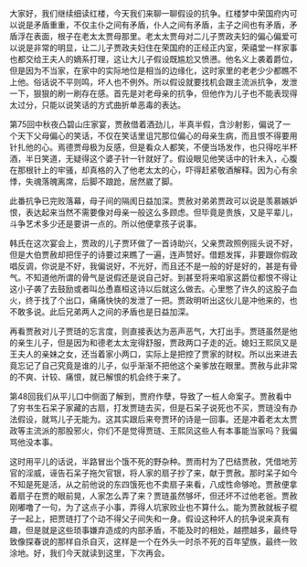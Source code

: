 
大家好，我们继续细读红楼，今天我们来聊一聊假设的抗争。红楼梦中荣国府内可以说是矛盾重重，不仅主仆之间有矛盾，仆人之间有矛盾，主子之间也有矛盾，矛盾浮在表面，根子在老太太贾母那里。老太太贾母对二儿子贾政夫妇的偏心偏爱可以说是非常的明显，让二儿子贾政夫妇住在荣国府的正经正内室，荣禧堂一样家事也都交给王夫人的嫡系打理，这让大儿子假设既尴尬又愤懑。他名义上袭着爵位，但是因为不当家，在家中的实际地位是相当的边缘化，这时家里的老老少少都瞧不上他。俗话说不平则鸣，坏人也不例外。所以假设就要找机会跟主流派抗争，发泄一下，狠狠的刷一刷存在感。首先是对老母亲的抗争，但他作为儿子也不能表现得太过分，只能以说笑话的方式曲折单恶毒的表达。

第75回中秋夜凸碧山庄家宴，贾赦借着酒劲儿，半真半假，含沙射影，偏说了一个天下父母偏心的笑话，不仅在笑话里诅咒那位偏心的母亲生病，而且恨不得要用针扎他的心。焉德贾母极为反感，但是看众人都笑，不便当场发作，也只得吃半杯酒，半日笑道，无疑得这个婆子针一针就好了。假设眼见他笑话中的针未入，心腹在那根针上的牢骚，却真格的入了他老太太的心，吓得赶紧敬酒解释。因为心有余悸，失魂落魄离席，后脚不踉跄，居然崴了脚。

此番抗争已完败落幕，母子间的隔阂日益加深。贾赦对弟弟贾政可以说是羡慕嫉妒恨，表达起来当然不需要像对母亲一般这么多顾虑。但毕竟是贵族，又是平辈儿，斗争艺术多少还是要讲一点的。所以他便拿孩子说事。

韩氏在这次宴会上，贾政的儿子贾环做了一首诗助兴，父亲贾政照例摇头说不好，但是大伯贾赦却把侄子的诗要过来瞧了一遍，连声赞好。借题发挥，非要跟你假政唱反调，你说是不好，我偏说好，不光好，而且还不是一般的好是好的，甚是有骨气。不知道他所谓的骨气是说假还是说自己好。到甚至将来咱家这爵位都恨不得让这小子袭了去鼓励或者叫怂恿嘉桓这诗以后就这么做去。心里憋了许久的这股子血火，终于找了个出口，痛痛快快的发泄了一把。贾政明听出这伙儿是冲他来的，也不敢多说。此后兄弟两人之间的矛盾也是日益加深。

再看贾赦对儿子贾琏的忘言度，则直接表达为恶声恶气，大打出手。贾琏虽然是他的亲生儿子，但是因为和德老太太宠得舒服，贾政两口子走的近。媳妇王熙凤又是王夫人的亲妹之女，还当着家小两口，实际上是把控了贾家的财权。所以出来进去竟忘记了自己究竟是谁的儿子，似乎渐渐不把他这个亲爹放在眼里。贾赦与此非常的不爽、计较、痛恨，就已解恨的机会终于来了。

第48回我们从平儿口中侧面了解到，贾府作孽，导致了一桩人命案子。贾赦看中了穷书生石呆子家藏的古扇，打发贾琏去买，但是石呆子说死也不买，贾琏没有办法假设，就骂儿子无能为。这其实跟后来夸贾环的诗是一回事。还是冲着老太太贾政等主流派的那股邪火，你们不是觉得贾琏、王熙凤这些人有本事能当家吗？我偏骂他没本事。

这时用平儿的话说，半路冒出个饿不死的野杂种。贾雨村为了巴结贾赦，凭借地芳官的淫威，诬告石呆子拖欠官银，将人家的扇子抄了来，献于贾赦。那时呆子如今不知是死是活，从之前他说的东四饿死也不卖扇子来看，八成性命够呛。贾赦便拿着扇子在贾的眼前晃，人家怎么弄了来？贾琏虽然够坏，但还坏不过他老爸。贾赦刚嘟噜了一句，为了这点子小事，弄得人坑家败业也不算什么。能为贾赦就板子棍子一起上，把贾琏打了个动不得父子间失和一身。假设这种坏人的抗争说来真有趣，但是就是这些琐事嫌弃造成的内部矛盾，不能及时的相处，越攒越多，最终导致像探春说的那样自杀自灭，这样是一个在外头一时杀不死的百年望族，最终一败涂地。好，我们今天就读到这里，下次再会。


